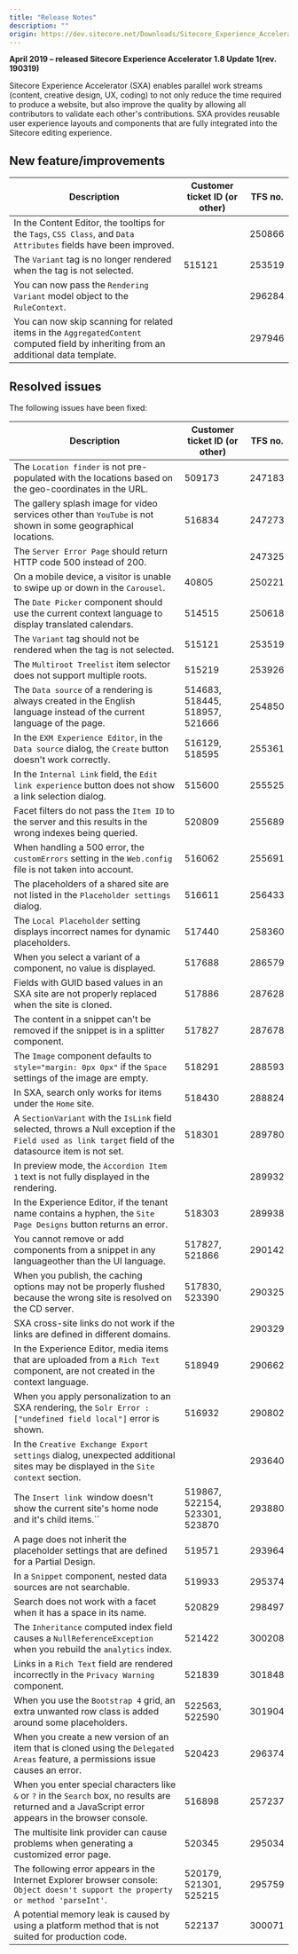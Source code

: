 ```yaml
---
title: "Release Notes"
description: ""
origin: https://dev.sitecore.net/Downloads/Sitecore_Experience_Accelerator/18/Sitecore_Experience_Accelerator_181/Release_Notes
---
```


**April 2019 – released Sitecore Experience Accelerator 1.8 Update 1(rev. 190319)**

Sitecore Experience Accelerator (SXA) enables parallel work streams (content, creative design, UX, coding) to not only reduce the time required to produce a website, but also improve the quality by allowing all contributors to validate each other's contributions. SXA provides reusable user experience layouts and components that are fully integrated into the Sitecore editing experience.

## New feature/improvements

 | Description | Customer ticket ID (or other) | TFS no. |
 | --- | --- | --- |
 | In the Content Editor, the tooltips for the `Tags`, `CSS Class`, and `Data Attributes` fields have been improved. | ​​ | 250866 |
 | The `Variant` tag is no longer rendered when the tag is not selected. | 515121​​ | 253519 |
 | You can now pass the `Rendering Variant` model object to the `RuleContext`. | ​​ | 296284 |
 | ​You can now skip scanning for related items in the `AggregatedContent` computed field by inheriting from an additional data template. | ​​​ | 297946 |

## Resolved issues

The following issues have been fixed:

 | Description | Customer ticket ID (or other) | TFS no. |
 | --- | --- | --- |
 | The `Location finder` is not pre-populated with the locations based on the geo-coordinates in the URL. | ​​509173 | 247183 |
 | The gallery splash image for video services other than `YouTube` is not shown in some geographical locations. | ​​516834 | 247273 |
 | The `Server Error Page` should return HTTP code 500 instead of 200. | ​​ | 247325 |
 | ​On a mobile device, a visitor is unable to swipe up or down in the `Carousel`. | 40805​​​ | 250221 |
 | The `Date Picker` component should use the current context language to display translated calendars. | ​​514515 | 250618 |
 | The `Variant` tag should not be rendered when the tag is not selected​. | 515121​​ | 253519 |
 | The `Multiroot Treelist` item selector does not support multiple roots. | 515219​​ | 253926 |
 | The `Data source` of a rendering is always created in the English language instead of the current language​ of the page. | ​​514683, 518445, 518957, 521666 | 254850 |
 | In the `EXM Experience Editor`, in the `Data source` dialog, the `Create` button doesn't work correctly. | 516129, 518595​​​ | 255361 |
 | In the `Internal Link` field, the `Edit link experience` button does not show a link selection dialog. | 515600​​ | 255525 |
 | Facet filters do not pass the `Item ID` to the server and this results in the wrong indexes being queried. | ​​520809 | 255689 |
 | When handling a 500 error, the `customErrors` setting in the `Web.config` file is not taken into account. | ​​516062 | 255691 |
 | The placeholders of a shared site are not listed in the `Placeholder settings` dialog. | ​​516611 | 256433 |
 | The `Local Placeholder` setting displays incorrect names for dynamic placeholders​​. | 517440​​​ | 258360 |
 | When you select a variant of a component, no value is displayed. | 517688​​ | 286579 |
 | Fields with GUID based values in an SXA site are not properly replaced when the site is cloned. | ​​517886 | 287628 |
 | The content in a snippet can't be removed if the snippet is in a splitter component​. | ​​517827 | 287678 |
 | The `Image` component defaults to `style="margin: 0px 0px"` if the `Space` settings of the image are empty. | ​​​518291 | 288593 |
 | In SXA, search only works for items under the `Home` site. | 518430​​ | 288824 |
 | A `SectionVariant` with the `IsLink` field selected, throws a Null exception if the `Field used as link target` field of the datasource item is not set. | ​​518301 | 289780 |
 | In preview mode, the `Accordion Item 1` text is not fully displayed in the rendering. | ​​ | 289932 |
 | In the Experience Editor, if the tenant name contains a hyphen, the `Site Page Designs` button returns an error. | 518303​​ | 289938 |
 | You cannot remove or add components from a snippet in any language​ other than the UI language. | 517827, 521866​​​ | 290142 |
 | When you publish, the caching options may not be properly flushed because the wrong site is resolved on the CD server. | ​​517830, 523390 | 290325 |
 | SXA cross-site links do not work if the links are defined in different domains​. | ​​ | 290329 |
 | In the Experience Editor, media items that are uploaded from a `Rich Text` component, are not created in the context language​. | 518949​​ | 290662 |
 | When you apply personalization to an SXA rendering, the `Solr Error : ["undefined field local"]` error is shown. | 516932​​ | 290802 |
 | In the `Creative Exchange Export settings` dialog, unexpected additional sites may be displayed in the `Site context` section. | ​​ | 293640 |
 | The `Insert link `window doesn't show the current site's home node and it's child items.`` | ​​519867, 522154, 523301, 523870 | 293880 |
 | A page does not inherit the placeholder settings that are defined for a Partial Design​. | ​​519571 | 293964 |
 | In a `Snippet` component, nested data sources are not searchable.​ | 519933​​​ | 295374 |
 | Search does not work with a facet when it has a space in its name. | ​​520829 | 298497 |
 | The `Inheritance` computed index field causes a `NullReferenceException` when you rebuild the `analytics` index. | 521422​​ | 300208 |
 | Links in a `Rich Text` field are rendered incorrectly in the `Privacy Warning` component. | ​​521839 | 301848 |
 | ​When you use the `Bootstrap 4` grid, an extra unwanted row class is added around some placeholders. | ​​522563, 522590 | 301904 |
 | When you create a new version of an item that is cloned using the `Delegated Areas` feature, a permissions issue causes an error. | 520423​​ | 296374 |
 | When you enter special characters like `&` or `?` in the `Search` box, no results are returned and a JavaScript error appears in the browser console. | ​​516898 | 257237 |
 | The multisite link provider can cause problems when generating a customized error page. | 520345​​ | 295034 |
 | The following error appears in the Internet Explorer​ browser console: `Object doesn't support the property or method 'parseInt'`. | ​​​520179, 521301, 525215 | 295759 |
 | A potential memory leak is caused by using a platform method that is not suited for production code. | ​​522137 | 300071 |
